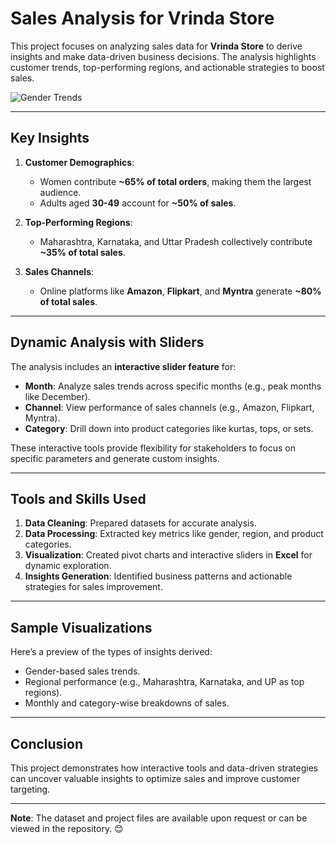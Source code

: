 # **Sales Analysis for Vrinda Store**

This project focuses on analyzing sales data for **Vrinda Store** to derive insights and make data-driven business decisions. The analysis highlights customer trends, top-performing regions, and actionable strategies to boost sales.

![Gender Trends](https://github.com/your-username/your-repo-name/blob/main/gender_trends.png)

---

## **Key Insights**
1. **Customer Demographics**:
   - Women contribute **~65% of total orders**, making them the largest audience.
   - Adults aged **30-49** account for **~50% of sales**.

2. **Top-Performing Regions**:
   - Maharashtra, Karnataka, and Uttar Pradesh collectively contribute **~35% of total sales**.

3. **Sales Channels**:
   - Online platforms like **Amazon**, **Flipkart**, and **Myntra** generate **~80% of total sales**.

---

## **Dynamic Analysis with Sliders**
The analysis includes an **interactive slider feature** for:
- **Month**: Analyze sales trends across specific months (e.g., peak months like December).
- **Channel**: View performance of sales channels (e.g., Amazon, Flipkart, Myntra).
- **Category**: Drill down into product categories like kurtas, tops, or sets.

These interactive tools provide flexibility for stakeholders to focus on specific parameters and generate custom insights.

---

## **Tools and Skills Used**
1. **Data Cleaning**: Prepared datasets for accurate analysis.
2. **Data Processing**: Extracted key metrics like gender, region, and product categories.
3. **Visualization**: Created pivot charts and interactive sliders in **Excel** for dynamic exploration.
4. **Insights Generation**: Identified business patterns and actionable strategies for sales improvement.

---

## **Sample Visualizations**
Here’s a preview of the types of insights derived:
- Gender-based sales trends.
- Regional performance (e.g., Maharashtra, Karnataka, and UP as top regions).
- Monthly and category-wise breakdowns of sales.

---

## **Conclusion**
This project demonstrates how interactive tools and data-driven strategies can uncover valuable insights to optimize sales and improve customer targeting.

---

**Note**: The dataset and project files are available upon request or can be viewed in the repository. 😊

